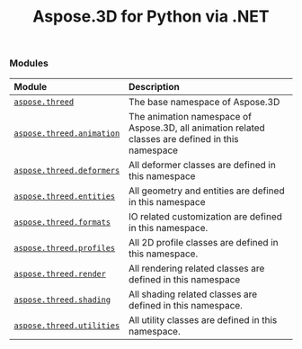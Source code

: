 ﻿---
title: Aspose.3D for Python via .NET
second_title: Aspose.3D for Python via .NET API References
description: 
type: docs
weight: 10
url: /python-net/
is_root: true
---

### Modules
| Module | Description |
| :- | :- |
| [`aspose.threed`](/3d/python-net/aspose.threed) | The base namespace of Aspose.3D |
| [`aspose.threed.animation`](/3d/python-net/aspose.threed.animation) | The animation namespace of Aspose.3D, all animation related classes are defined in this namespace |
| [`aspose.threed.deformers`](/3d/python-net/aspose.threed.deformers) | All deformer classes are defined in this namespace |
| [`aspose.threed.entities`](/3d/python-net/aspose.threed.entities) | All geometry and entities are defined in this namespace |
| [`aspose.threed.formats`](/3d/python-net/aspose.threed.formats) | IO related customization are defined in this namespace. |
| [`aspose.threed.profiles`](/3d/python-net/aspose.threed.profiles) | All 2D profile classes are defined in this namespace. |
| [`aspose.threed.render`](/3d/python-net/aspose.threed.render) | All rendering related classes are defined in this namespace |
| [`aspose.threed.shading`](/3d/python-net/aspose.threed.shading) | All shading related classes are defined in this namespace. |
| [`aspose.threed.utilities`](/3d/python-net/aspose.threed.utilities) | All utility classes are defined in this namespace. |


